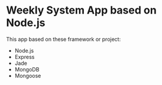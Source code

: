 # Weekly System App based on Node.js

This app based on these framework or project:

- Node.js
- Express
- Jade
- MongoDB
- Mongoose